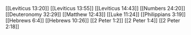[[Leviticus 13:20]]
[[Leviticus 13:55]]
[[Leviticus 14:43]]
[[Numbers 24:20]]
[[Deuteronomy 32:29]]
[[Matthew 12:43]]
[[Luke 11:24]]
[[Philippians 3:19]]
[[Hebrews 6:4]]
[[Hebrews 10:26]]
[[2 Peter 1:2]]
[[2 Peter 1:4]]
[[2 Peter 2:18]]
